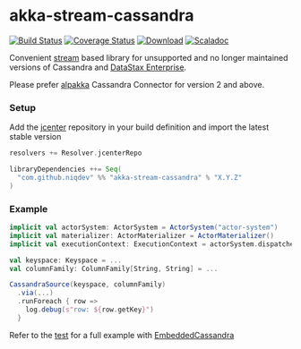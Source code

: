 # akka-stream-cassandra

[![Build Status][travis-image]][travis-url]
[![Coverage Status][coveralls-image]][coveralls-url]
[![Download][bintray-image]][bintray-url]
[![Scaladoc][scaladoc-image]][scaladoc-url]

[travis-image]: https://travis-ci.org/niqdev/akka-stream-cassandra.svg?branch=master
[travis-url]: https://travis-ci.org/niqdev/akka-stream-cassandra
[coveralls-image]: https://coveralls.io/repos/github/niqdev/akka-stream-cassandra/badge.svg?branch=master
[coveralls-url]: https://coveralls.io/github/niqdev/akka-stream-cassandra?branch=master
[bintray-image]: https://api.bintray.com/packages/niqdev/maven/akka-stream-cassandra/images/download.svg
[bintray-url]: https://bintray.com/niqdev/maven/akka-stream-cassandra/_latestVersion
[scaladoc-image]: https://img.shields.io/badge/scaladoc-online-orange.svg
[scaladoc-url]: https://goo.gl/X6e6M2

Convenient [stream](https://doc.akka.io/docs/akka/2.5.6/scala/stream/index.html) based library
for unsupported and no longer maintained versions of Cassandra and [DataStax Enterprise](http://docs.datastax.com/en/archived/cassandra/1.2/index.html).

Please prefer [alpakka](https://developer.lightbend.com/docs/alpakka/current/cassandra.html) Cassandra Connector for version 2 and above.

### Setup

Add the [jcenter](http://jcenter.bintray.com) repository in your build definition and import the latest stable version
```scala
resolvers += Resolver.jcenterRepo

libraryDependencies ++= Seq(
  "com.github.niqdev" %% "akka-stream-cassandra" % "X.Y.Z"
)
```

### Example

```scala
implicit val actorSystem: ActorSystem = ActorSystem("actor-system")
implicit val materializer: ActorMaterializer = ActorMaterializer()
implicit val executionContext: ExecutionContext = actorSystem.dispatcher

val keyspace: Keyspace = ...
val columnFamily: ColumnFamily[String, String] = ...

CassandraSource(keyspace, columnFamily)
  .via(...)
  .runForeach { row =>
    log.debug(s"row: ${row.getKey}")
  }
```
Refer to the [test](lib/src/test/scala/com/github/niqdev/stream/CassandraSourceSpec.scala) for a full example with [EmbeddedCassandra](https://github.com/Netflix/astyanax/search?q=EmbeddedCassandra)
